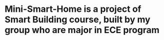 # Mini-Smart-Home is a project of Smart Building course, built by my group who are major in ECE program
